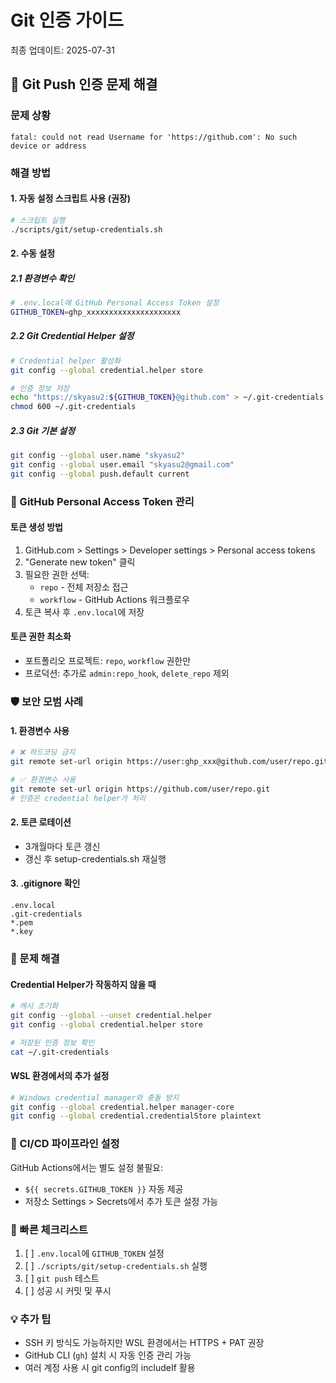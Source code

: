 # Git 인증 가이드

최종 업데이트: 2025-07-31

## 🔐 Git Push 인증 문제 해결

### 문제 상황
```
fatal: could not read Username for 'https://github.com': No such device or address
```

### 해결 방법

#### 1. 자동 설정 스크립트 사용 (권장)
```bash
# 스크립트 실행
./scripts/git/setup-credentials.sh
```

#### 2. 수동 설정

##### 2.1 환경변수 확인
```bash
# .env.local에 GitHub Personal Access Token 설정
GITHUB_TOKEN=ghp_xxxxxxxxxxxxxxxxxxxxx
```

##### 2.2 Git Credential Helper 설정
```bash
# Credential helper 활성화
git config --global credential.helper store

# 인증 정보 저장
echo "https://skyasu2:${GITHUB_TOKEN}@github.com" > ~/.git-credentials
chmod 600 ~/.git-credentials
```

##### 2.3 Git 기본 설정
```bash
git config --global user.name "skyasu2"
git config --global user.email "skyasu2@gmail.com"
git config --global push.default current
```

### 🔑 GitHub Personal Access Token 관리

#### 토큰 생성 방법
1. GitHub.com > Settings > Developer settings > Personal access tokens
2. "Generate new token" 클릭
3. 필요한 권한 선택:
   - `repo` - 전체 저장소 접근
   - `workflow` - GitHub Actions 워크플로우
4. 토큰 복사 후 `.env.local`에 저장

#### 토큰 권한 최소화
- 포트폴리오 프로젝트: `repo`, `workflow` 권한만
- 프로덕션: 추가로 `admin:repo_hook`, `delete_repo` 제외

### 🛡️ 보안 모범 사례

#### 1. 환경변수 사용
```bash
# ❌ 하드코딩 금지
git remote set-url origin https://user:ghp_xxx@github.com/user/repo.git

# ✅ 환경변수 사용
git remote set-url origin https://github.com/user/repo.git
# 인증은 credential helper가 처리
```

#### 2. 토큰 로테이션
- 3개월마다 토큰 갱신
- 갱신 후 setup-credentials.sh 재실행

#### 3. .gitignore 확인
```
.env.local
.git-credentials
*.pem
*.key
```

### 🔧 문제 해결

#### Credential Helper가 작동하지 않을 때
```bash
# 캐시 초기화
git config --global --unset credential.helper
git config --global credential.helper store

# 저장된 인증 정보 확인
cat ~/.git-credentials
```

#### WSL 환경에서의 추가 설정
```bash
# Windows credential manager와 충돌 방지
git config --global credential.helper manager-core
git config --global credential.credentialStore plaintext
```

### 📝 CI/CD 파이프라인 설정

GitHub Actions에서는 별도 설정 불필요:
- `${{ secrets.GITHUB_TOKEN }}` 자동 제공
- 저장소 Settings > Secrets에서 추가 토큰 설정 가능

### 🚀 빠른 체크리스트

1. [ ] `.env.local`에 `GITHUB_TOKEN` 설정
2. [ ] `./scripts/git/setup-credentials.sh` 실행
3. [ ] `git push` 테스트
4. [ ] 성공 시 커밋 및 푸시

### 💡 추가 팁

- SSH 키 방식도 가능하지만 WSL 환경에서는 HTTPS + PAT 권장
- GitHub CLI (`gh`) 설치 시 자동 인증 관리 가능
- 여러 계정 사용 시 git config의 includeIf 활용